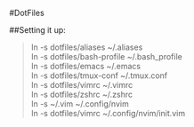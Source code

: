 #DotFiles

##Setting it up:

>ln -s dotfiles/aliases ~/.aliases  
>ln -s dotfiles/bash-profile ~/.bash_profile  
>ln -s dotfiles/emacs ~/.emacs  
>ln -s dotfiles/tmux-conf ~/.tmux.conf  
>ln -s dotfiles/vimrc ~/.vimrc  
>ln -s dotfiles/zshrc ~/.zshrc  
>ln -s ~/.vim ~/.config/nvim  
>ln -s dotfiles/vimrc ~/.config/nvim/init.vim 
